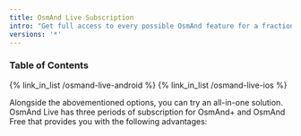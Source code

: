 ```yaml
---
title: OsmAnd Live Subscription
intro: "Get full access to every possible OsmAnd feature for a fraction of cost."
versions: '*'
---
```



### Table of Contents

{% link_in_list /osmand-live-android %}
{% link_in_list /osmand-live-ios %}


Alongside the abovementioned options, you can try an all-in-one solution. OsmAnd Live has three periods of subscription for OsmAnd+ and OsmAnd Free that provides you with the following advantages:

